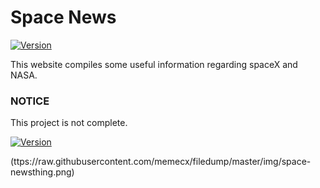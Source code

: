 # Space News

[![Version](https://img.shields.io/badge/Version-v1.0.0-blue)]()

This website compiles some useful information regarding spaceX and NASA.

### NOTICE

This project is not complete.

[![Version](https://img.shields.io/badge/Version-v1.0.0-blue)]()

(ttps://raw.githubusercontent.com/memecx/filedump/master/img/space-newsthing.png)
